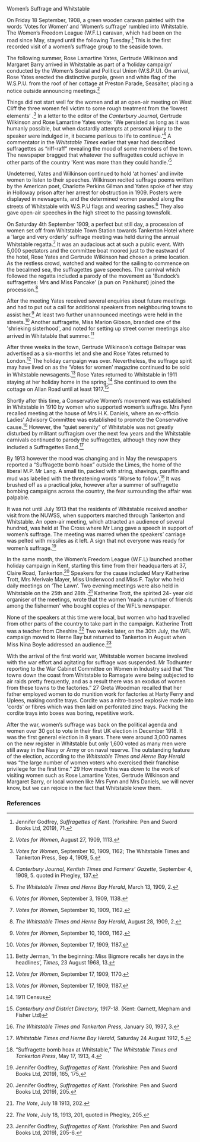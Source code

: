 Women’s Suffrage and Whitstable

On Friday 18 September, 1908, a green wooden caravan painted with
the words ‘Votes for Women’ and ‘Women’s suffrage’ rumbled into Whitstable. The
Women’s Freedom League (W.F.L) caravan, which had been on the road since May, stayed until the following Tuesday.[^ref1] This is the first recorded visit of a women’s suffrage group to the seaside town.

The following summer, Rose Lamartine Yates, Gertrude Wilkinson and Margaret Barry arrived in Whitstable as part of a ‘holiday campaign’ conducted by the Women’s Social and Political Union (W.S.P.U). On arrival, Rose Yates erected the distinctive purple, green and white flag of the W.S.P.U. from the roof of her cottage at Preston Parade, Seasalter, placing a notice outside announcing meetings.[^ref2]

Things did not start well for the women and at an open-air meeting on West Cliff the three women fell victim to some rough treatment from the ‘lowest elements’ .[^ref3] In a letter to the editor of the _Canterbury
Journal_, Gertrude Wilkinson and Rose Lamartine Yates wrote: 'We persisted as long as it was humanly possible, but when dastardly attempts at personal injury to the speaker were indulged in, it became perilous to life to continue.'[^ref4] A commentator in the _Whitstable Times_ earlier that year had described suffragettes as “riff-raff” revealing the mood of some members of the town. The newspaper bragged that whatever the suffragettes could achieve in other parts of the country 'Kent was more than they could handle.'[^ref5]

Undeterred, Yates and Wilkinson continued to hold ‘at homes’ and invite women to listen to
their speeches. Wilkinson recited suffrage poems written by the American poet, Charlotte Perkins Gilman and Yates spoke of her stay in Holloway prison after her arrest for obstruction in 1909. Posters were displayed in newsagents, and the determined women paraded along the streets of Whitstable with W.S.P.U flags and wearing sashes.[^ref7] They also gave open-air speeches in the high street to the passing townsfolk. 

On Saturday 4th September 1909, a perfect but still day, a procession of women set off from Whitstable Town Station towards Tankerton Hotel where a 'large and very orderly' suffrage meeting was held during the annual Whitstable regatta.[^ref8] It was an audacious act at such a public event. With 5,000 spectators and the committee boat moored just to the eastward of the hotel, Rose Yates and Gertrude Wilkinson had chosen a prime location. As the restless crowd, watched and waited for the sailing to commence on the becalmed sea, the suffragettes gave speeches. The carnival which followed the regatta included a parody of the movement as 'Bundock’s suffragettes: Mrs and Miss Pancake' (a pun on Pankhurst) joined the procession.[^ref9]

After the meeting Yates received several enquiries about future meetings and had to put out a call for additional
speakers from neighbouring towns to assist her.[^ref10] At least two further unannounced meetings were held in the streets.[^ref11] Another suffragette, Miss Marion Gibson, branded one of the 'shrieking sisterhood', and noted for setting up street corner meetings also arrived in Whitstable that summer.[^ref12]

After three weeks in the town, Gertrude Wilkinson’s cottage Belrapar was advertised as a six-months let and she and Rose Yates returned to London.[^ref13] The holiday campaign was over. Nevertheless, the suffrage spirit may have lived on as the ‘Votes for women’ magazine continued to be sold in Whitstable newsagents.[^ref14] Rose Yates returned to Whitstable in 1911 staying at her holiday home in the spring.[^ref15] She continued to own the cottage on Allan Road until at least 1917.[^ref16]

Shortly after this time, a Conservative Women’s movement was established in Whitstable in
1910 by women who supported women’s suffrage. Mrs Fynn recalled meeting at the house
of Mrs H.K. Daniels, where an ex-officio Ladies’ Advisory Committee was established to
promote the Conservative cause.[^ref17] However, the “quiet serenity” of Whitstable was not
greatly disturbed by militant suffragism over the next few years and the Whitstable carnivals
continued to parody the suffragettes, although they now they included a Suffragettes
Band.[^ref18]

By 1913 however the mood was changing and in May the newspapers reported a
“Suffragette bomb hoax” outside the Limes, the home of the liberal M.P. Mr Lang. A small
tin, packed with string, shavings, paraffin and mud was labelled with the threatening words
'Worse to follow'.[^ref19] It was brushed off as a practical joke, however after a summer of
suffragette bombing campaigns across the country, the fear surrounding the affair was
palpable.

It was not until July 1913 that the residents of Whitstable received another visit from the
NUWSS, when supporters marched through Tankerton and Whitstable. An open-air
meeting, which attracted an audience of several hundred, was held at The Cross where Mr
Lang gave a speech in support of women’s suffrage. The meeting was marred when the
speakers’ carriage was pelted with missiles as it left. A sign that not everyone was ready for
women’s suffrage.[^ref20]

In the same month, the Women’s Freedom League (W.F.L) launched another holiday
campaign in Kent, starting this time from their headquarters at 37, Claire Road, Tankerton.[^ref21]
Speakers for the cause included Mary Katherine Trott, Mrs Merivale Mayer, Miss
Underwood and Miss F. Taylor who held daily meetings on ‘The Lawn’. Two evening
meetings were also held in Whitstable on the 25th and 28th .[^ref22] Katherine Trott, the spirited 24-
year old organiser of the meetings, wrote that the women 'made a number of friends
among the fishermen' who bought copies of the WFL’s newspaper.

None of the speakers at this time were local, but women who had travelled from other parts
of the country to take part in the campaign. Katherine Trott was a teacher from Cheshire.[^ref23]
Two weeks later, on the 30th July, the WFL campaign moved to Herne Bay but returned to
Tankerton in August when Miss Nina Boyle addressed an audience.[^ref24]

With the arrival of the first world war, Whitstable women became involved with the war
effort and agitating for suffrage was suspended. Mr Todhunter reporting to the War Cabinet
Committee on Women in Industry said that “the towns down the coast from Whitstable to
Ramsgate were being subjected to air raids pretty frequently, and as a result there was an
exodus of women from these towns to the factories.” 27 Greta Woodman recalled that her
father employed women to do munition work for factories at Harty Ferry and Uplees,
making cordite trays. Cordite was a nitro-based explosive made into &#39;cords&#39; or fibres which
was then laid on perforated zinc trays. Packing the cordite trays into boxes was boring,
repetitive work. 

After the war, women’s suffrage was back on the political agenda and women over 30 got to
vote in their first UK election in December 1918. It was the first general election in 8 years.
There were around 3,000 names on the new register in Whitstable but only 1,600 voted as
many men were still away in the Navy or Army or on naval reserve. The outstanding feature
of the election, according to the _Whitstable Times and Herne Bay Herald_ was “the large
number of women voters who exercised their franchise privilege for the first time.” 29 How
much this was down to the work of visiting women such as Rose Lamartine Yates, Gertrude
Wilkinson and Margaret Barry, or local women like Mrs Fynn and Mrs Daniels, we will never
know, but we can rejoice in the fact that Whitstable knew them.

### References

[^ref1]: Jennifer Godfrey, _Suffragettes of Kent_. (Yorkshire: Pen and Sword Books Ltd, 2019), 71.
[^ref2]: _Votes for Women_, August 27, 1909, 1113.
[^ref3]: _Votes for Women_, September 10, 1909, 1162; The Whitstable Times and Tankerton Press, Sep 4, 1909, 5.
[^ref4]: _Canterbury Journal, Kentish Times and Farmers’ Gazette_, September 4, 1909, 5. quoted in Phegley, 137.
[^ref5]: _The Whitstable Times and Herne Bay Herald_, March 13, 1909, 2.
[^ref7]: _Votes for Women_, September 3, 1909, 1138.
[^ref8]: _Votes for Women_, September 10, 1909, 1162.
[^ref9]: _The Whitstable Times and Herne Bay Herald_, August 28, 1909, 2.
[^ref10]: _Votes for Women_, September 10, 1909, 1162.
[^ref11]: _Votes for Women_, September 17, 1909, 1187.
[^ref12]: Betty Jerman, ‘In the beginning: Miss Bigmore recalls her days in the headlines’, _Times_, 23 August 1968, 13.
[^ref13]: _Votes for Women_, September 17, 1909, 1170.
[^ref14]: _Votes for Women_, September 17, 1909, 1187.
[^ref15]: 1911 Census
[^ref16]: _Canterbury and District Directory, 1917-18_. (Kent: Garnett, Mepham and Fisher Ltd)
[^ref17]: _The Whitstable Times and Tankerton Press_, January 30, 1937, 3.
[^ref18]: _Whitstable Times and Herne Bay Herald_, Saturday 24 August 1912, 5.
[^ref19]: “Suffragette bomb hoax at Whitstable,” _The Whitstable Times and Tankerton Press_, May 17, 1913, 4.
[^ref20]: Jennifer Godfrey, _Suffragettes of Kent_. (Yorkshire: Pen and Sword Books Ltd, 2019), 165, 175,
[^ref21]: Jennifer Godfrey, _Suffragettes of Kent_. (Yorkshire: Pen and Sword Books Ltd, 2019), 205.
[^ref22]: _The Vote_, July 18 1913, 202.
[^ref23]: _The Vote_, July 18, 1913, 201, quoted in Phegley, 205.
[^ref24]: Jennifer Godfrey, _Suffragettes of Kent_. (Yorkshire: Pen and Sword Books Ltd, 2019), 205-6.
[^ref25]: _The Whitstable Times and Tankerton Press_, June 7, 1913, 8.
[^ref26]: _The Whitstable and Herne Bay Herald_, July 5, 1913, 7.
[^ref27]: _War Cabinet Committee on Women in Industry_, S.52.
[^ref28]: George and Greta Woodman, _We Remember Whitstable_. (Whitstable: Shipyard Press, n.d.)
[^ref29]: _Whitstable Times and Herne Bay Herald_, December 21, 1918.
